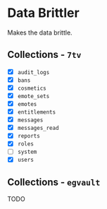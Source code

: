 # Data Brittler

Makes the data brittle.

## Collections - `7tv`

- [x] `audit_logs`
- [x] `bans`
- [x] `cosmetics`
- [x] `emote_sets`
- [x] `emotes`
- [x] `entitlements`
- [x] `messages`
- [x] `messages_read`
- [x] `reports`
- [x] `roles`
- [ ] `system`
- [x] `users`

## Collections - `egvault`

TODO

